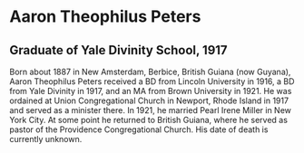 # Aaron Theophilus Peters
## Graduate of Yale Divinity School, 1917
Born about 1887 in New Amsterdam, Berbice, British Guiana (now Guyana), Aaron Theophilus Peters received a BD from Lincoln University in 1916, a BD from Yale Divinity in 1917, and an MA from Brown University in 1921. He was ordained at Union Congregational Church in Newport, Rhode Island in 1917 and served as a minister there. In 1921, he married Pearl Irene Miller in New York City. At some point he returned to British Guiana, where he served as pastor of the Providence Congregational Church. His date of death is currently unknown.
